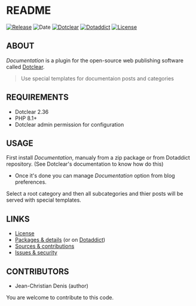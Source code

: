 # README

[![Release](https://img.shields.io/github/v/release/jcdenis/Documentation?color=lightblue)](https://github.com/JcDenis/Documentation/releases)
![Date](https://img.shields.io/github/release-date/jcdenis/Documentation?color=red)
[![Dotclear](https://img.shields.io/badge/dotclear-v2.36-137bbb.svg)](https://fr.dotclear.org/download)
[![Dotaddict](https://img.shields.io/badge/dotaddict-official-9ac123.svg)](https://plugins.dotaddict.org/dc2/details/Documentation)
[![License](https://img.shields.io/github/license/jcdenis/Documentation?color=white)](https://github.com/JcDenis/Documentation/blob/master/LICENSE)

## ABOUT

_Documentation_ is a plugin for the open-source web publishing software called [Dotclear](https://www.dotclear.org).

> Use special templates for documentaion posts and categories

## REQUIREMENTS

* Dotclear 2.36
* PHP 8.1+
* Dotclear admin permission for configuration

## USAGE

First install _Documentation_, manualy from a zip package or from 
Dotaddict repository. (See Dotclear's documentation to know how do this)

* Once it's done you can manage _Documentation_ option from blog preferences.

Select a root category and then all subcategories and thier posts will be served with special templates. 

## LINKS

* [License](https://github.com/JcDenis/Documentation/blob/master/LICENSE)
* [Packages & details](https://github.com/JcDenis/Documentation/releases) (or on [Dotaddict](https://plugins.dotaddict.org/dc2/details/Documentation))
* [Sources & contributions](https://github.com/JcDenis/Documentation)
* [Issues & security](https://github.com/JcDenis/Documentation/issues)

## CONTRIBUTORS

* Jean-Christian Denis (author)

You are welcome to contribute to this code.
